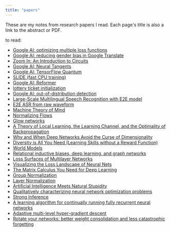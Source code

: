 ```yaml
---
title: "papers"
---
```


These are my notes from research papers I read. Each page's title is also a link to the abstract or PDF.

to read:

- [Google AI: optimizing multiple loss functions](https://ai.googleblog.com/2020/04/optimizing-multiple-loss-functions-with.html)
- [Google AI: reducing gender bias in Google Translate](https://ai.googleblog.com/2020/04/a-scalable-approach-to-reducing-gender.html)
- [Zoom In: An Introduction to Circuits](https://distill.pub/2020/circuits/zoom-in/)
- [Google AI: Neural Tangents](https://ai.googleblog.com/2020/03/fast-and-easy-infinitely-wide-networks.html)
- [Google AI: TensorFlow Quantum](https://ai.googleblog.com/2020/03/announcing-tensorflow-quantum-open.html)
- [SLIDE (fast CPU training)](https://arxiv.org/abs/1903.03129)
- [Google AI: Reformer](https://ai.googleblog.com/2020/01/reformer-efficient-transformer.html)
- [lottery ticket initialization](https://arxiv.org/abs/1906.02773)
- [Google AI: out-of-distribution detection](https://ai.googleblog.com/2019/12/improving-out-of-distribution-detection.html)
- [Large-Scale Multilingual Speech Recognition with E2E model](https://arxiv.org/abs/1909.05330)
- [E2E ASR from raw waveform](https://arxiv.org/abs/1806.07098)
- [Machine Theory of Mind](https://arxiv.org/abs/1802.07740v2)
- [Normalizing Flows](https://akosiorek.github.io/ml/2018/04/03/norm_flows.html)
- [Glow networks](https://arxiv.org/abs/1807.03039)
- [A Theory of Local Learning, the Learning Channel, and the Optimality of Backpropagation](https://arxiv.org/abs/1506.06472)
- [Why and When Deep Networks Avoid the Curse of Dimensionality](https://arxiv.org/abs/1611.00740)
- [Diversity is All You Need (Learning Skills without a Reward Function)](https://arxiv.org/abs/1802.06070v6)
- [World Models](https://arxiv.org/abs/1803.10122v4)
- [Relational inductive biases, deep learning, and graph networks](https://arxiv.org/abs/1806.01261)
- [Loss Surfaces of Multilayer Networks](https://arxiv.org/abs/1412.0233)
- [Visualizing the Loss Landscape of Neural Nets](https://arxiv.org/abs/1712.09913v3)
- [The Matrix Calculus You Need for Deep Learning](https://arxiv.org/abs/1802.01528v3)
- [Group Normalization](https://arxiv.org/abs/1803.08494v3)
- [Layer Normalization](https://arxiv.org/abs/1607.06450)
- [Artificial Intelligence Meets Natural Stupidity](http://www.cs.yorku.ca/~jarek/courses/ai/F11/naturalstupidity.pdf)
- [Qualitatively characterizing neural network optimization problems](https://arxiv.org/abs/1412.6544)
- [Strong Inference](http://knowledgecontext.org/COSMOS/Strong_Inference_(Platt).pdf)
- [A learning algorithm for continually running fully recurrent neural networks](http://citeseerx.ist.psu.edu/viewdoc/summary?doi=10.1.1.52.9724)
- [Adaptive multi-level hyper-gradient descent](https://arxiv.org/abs/2008.07277)
- [Rotate your networks: better weight consolidation and less catastrophic forgetting](https://arxiv.org/abs/1802.02950)
